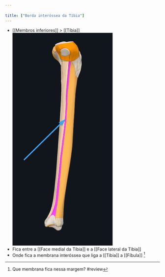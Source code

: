 ```yaml
---

title: ["Borda interóssea da Tíbia"]
---
```

+ [[Membros inferiores]] > [[Tíbia]] 
![Pasted image 20210416152048.png](Pasted%20image%2020210416152048.png)
+ Fica entre a [[Face medial da Tíbia]] e a [[Face lateral da Tíbia]]
+ Onde fica a membrana interóssea que liga a [[Tíbia]] a [[Fíbula]] [^860317]

[^860317]: Que membrana fica nessa margem?
#review 
